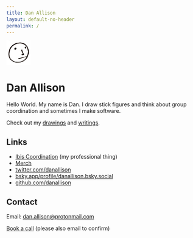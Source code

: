 ```yaml
---
title: Dan Allison
layout: default-no-header
permalink: /
---
```


<img src="/images/danallison-profile-pic-face-icon-logo.png" width="64px">

# Dan Allison

Hello World. My name is Dan. I draw stick figures and think about group coordination and sometimes I make software.

Check out my [drawings](/drawings) and [writings](/writings).

## Links

* [Ibis Coordination](https://ibis-coordination.com) (my professional thing)
* [Merch](https://danallison.threadless.com/)
* [twitter.com/danallison](https://twitter.com/danallison)
* [bsky.app/profile/danallison.bsky.social](https://bsky.app/profile/danallison.bsky.social)
* [github.com/danallison](https://github.com/danallison)

## Contact

Email: [dan.allison@protonmail.com](mailto:dan.allison@protonmail.com)

[Book a call](https://cal.com/danallison) (please also email to confirm)